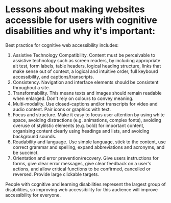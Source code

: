 <h1>Lessons about making websites accessible for users with cognitive disabilities and why it's important:</h1>

Best practice for cognitive web accessibility includes:

1. Assistive Technology Compatibility. Content must be perceivable to assistive technology such as screen readers, by including appropriate alt test, form labels, table headers, logical heading structure, links that make sense out of context, a logical and intuitive order, full keybourd accessibility, and captions/transcripts.
2. Consistency. Navigation and interface elements should be consistent throughout a site.
3. Transformability. This means texts and images should remain readable when enlarged. Don't rely on colours to convey meaning.
4. Multi-modality. Use closed-captions and/or transcripts for video and audio content. Pair icons or graphics with text.
5. Focus and structure. Make it easy to focus user attention by using white space, avoiding distractions (e.g. animations, complex fonts), avoiding overuse of stylilstic elements (e.g. bold) for important content, organising content clearly using headings and lists, and avoiding background sounds.
6. Readability and language. Use simple language, stick to the content, use correct grammar and spelling, expand abbreviations and acronyms, and be succinct.
7. Orientation and error prevention/recovery. Give users instructions for forms, give clear error messages, give clear feedback on a user's actions, and allow critical functions to be confirmed, cancelled or reversed. Provide large clickable targets.

People with cognitive and learning disabilities represent the largest group of disabilities, so improving web accessibility for this audience will improve accessibility for everyone.

